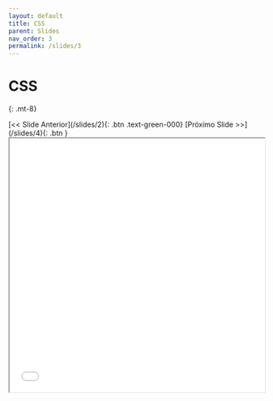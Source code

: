 ```yaml
---
layout: default
title: CSS
parent: Slides
nav_order: 3
permalink: /slides/3
---
```


# CSS
{: .mt-8}

<span class="d-flex flex-justify-around mt-8">
[<< Slide Anterior](/slides/2){: .btn .text-green-000}
[Próximo Slide >>](/slides/4){: .btn }
</span>

<iframe src="{{ '/assets/slides/03-css.pdf' | absolute_url }}" width="100%" height="500px">